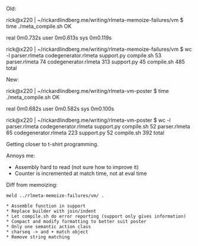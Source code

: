 Old:

  rick@x220 | ~/rickardlindberg.me/writing/rlmeta-memoize-failures/vm
  $ time ./meta_compile.sh 
  OK

  real	0m0.732s
  user	0m0.613s
  sys	0m0.119s

  rick@x220 | ~/rickardlindberg.me/writing/rlmeta-memoize-failures/vm
  $ wc -l parser.rlmeta codegenerator.rlmeta support.py compile.sh 
     53 parser.rlmeta
     74 codegenerator.rlmeta
    313 support.py
     45 compile.sh
    485 total

New:

  rick@x220 | ~/rickardlindberg.me/writing/rlmeta-vm-poster
  $ time ./meta_compile.sh 
  OK

  real	0m0.682s
  user	0m0.582s
  sys	0m0.100s

  rick@x220 | ~/rickardlindberg.me/writing/rlmeta-vm-poster
  $ wc -l parser.rlmeta codegenerator.rlmeta support.py compile.sh 
     52 parser.rlmeta
     65 codegenerator.rlmeta
    223 support.py
     52 compile.sh
    392 total

Getting closer to t-shirt programming.

Annoys me:

* Assembly hard to read (not sure how to improve it)
* Counter is incremented at match time, not at eval time

Diff from memoizing:

    meld ../rlmeta-memoize-failures/vm/ .

    * Assemble function in support
    * Replace builder with join/indent
    * Let compile.sh do error reporting (support only gives information)
    * Compact and modify formatting to better suit poster
    * Only one semantic action class
    * charseq -> and + match object
    * Remove string matching
